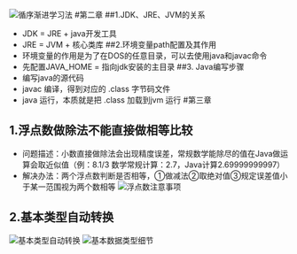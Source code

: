 ![循序渐进学习法](https://figure-bed-wu.oss-cn-nanjing.aliyuncs.com/typora/202312182136962.png)
#第二章
##1.JDK、JRE、JVM的关系
* JDK = JRE + java开发工具
* JRE = JVM + 核心类库
##2.环境变量path配置及其作用
* 环境变量的作用是为了在DOS的任意目录，可以去使用java和javac命令
* 先配置JAVA_HOME = 指向jdk安装的主目录
##3. Java编写步骤
* 编写java的源代码
* javac 编译，得到对应的 .class 字节码文件
* java 运行，本质就是把 .class 加载到jvm 运行
#第三章
## 1.浮点数做除法不能直接做相等比较
* 问题描述：小数直接做除法会出现精度误差，常规数学能除尽的值在Java做运算会取近似值（例：8.1/3 数学常规计算：2.7，Java计算2.69999999997）
* 解决办法：两个浮点数判断是否相等，①做减法②取绝对值③规定误差值小于某一范围视为两个数相等
![浮点数注意事项](https://figure-bed-wu.oss-cn-nanjing.aliyuncs.com/typora/202312191930517.png)
## 2.基本类型自动转换
![基本类型自动转换](https://figure-bed-wu.oss-cn-nanjing.aliyuncs.com/typora/202312192001510.png)
![基本数据类型细节](https://figure-bed-wu.oss-cn-nanjing.aliyuncs.com/typora/202312192011735.png)